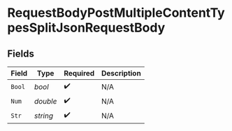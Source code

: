 # RequestBodyPostMultipleContentTypesSplitJsonRequestBody


## Fields

| Field              | Type               | Required           | Description        |
| ------------------ | ------------------ | ------------------ | ------------------ |
| `Bool`             | *bool*             | :heavy_check_mark: | N/A                |
| `Num`              | *double*           | :heavy_check_mark: | N/A                |
| `Str`              | *string*           | :heavy_check_mark: | N/A                |
